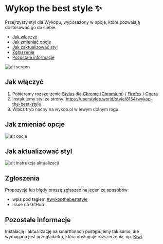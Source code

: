 # Wykop the best style ✨
Przejrzysty styl dla Wykopu, wyposażony w opcje, które pozwalają dostosować go do siebie.

- [Jak włączyć](#jak-włączyć)
- [Jak zmieniać opcje](#jak-zmieniać-opcje)
- [Jak zaktualizować styl](#jak-aktualizować-styl)
- [Zgłoszenia](#zgłoszenia)
- [Pozostałe informacje](#pozostałe-informacje)

![alt screen](https://i.imgur.com/zIeocHR.png)

## Jak włączyć
1. Pobieramy rozszerzenie [Stylus](https://github.com/openstyles/stylus/) dla [Chrome (Chromium)](https://chrome.google.com/webstore/detail/stylus/clngdbkpkpeebahjckkjfobafhncgmne) / [Firefox](https://addons.mozilla.org/firefox/addon/styl-us/) / [Opera](https://addons.opera.com/extensions/details/stylus/)
2. Instalujemy styl ze strony: https://userstyles.world/style/8154/wykop-the-best-style
3. Włacz tryb nocny na wykop.pl w lewym dolnym rogu. 

## Jak zmieniać opcje
![alt opcje](https://wykop.pl/cdn/c3201142/6bbe765aac47215e2b3e732babcbdf7564230ac7a12ed0dad17b309f33b85a70.png)

## Jak aktualizować styl
![alt instrukcja aktualizacji](https://i.imgur.com/PM3rCPn.png)

## Zgłoszenia
Propozycje lub błędy proszę zgłaszać na jeden ze sposobów:
- wpis pod tagiem [#wykopthebeststyle](https://wykop.pl/tag/wykopthebeststyle)
- issue na GitHub

## Pozostałe informacje
Instalację i aktualizację na smartfonach postępujemy tak samo, ale wymagana jest przeglądarka, która obsługuje rozszerzenia, np. [Kiwi](https://play.google.com/store/apps/details?id=com.kiwibrowser.browser&hl=pl).
